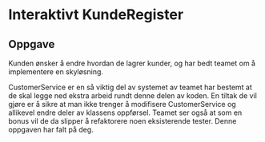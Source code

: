 # Interaktivt KundeRegister
## Oppgave
Kunden ønsker å endre hvordan de lagrer kunder, og har bedt teamet om å implementere en skyløsning.

CustomerService er en så viktig del av systemet av teamet har bestemt at de skal legge
 ned ekstra arbeid rundt denne delen av koden. En tiltak de vil gjøre er å sikre at man
 ikke trenger å modifisere CustomerService og allikevel endre deler av klassens oppførsel.
Teamet ser også at som en bonus vil de da slipper å refaktorere noen eksisterende tester.
Denne oppgaven har falt på deg.
